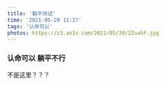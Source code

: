```yaml
---
title: '躺平测试'
time: '2021-05-29 11:27'
tags: '认命可以'
photos: https://z3.ax1x.com/2021/05/30/2ZuahF.jpg
---
```


### 认命可以 躺平不行

不是这里？？？

